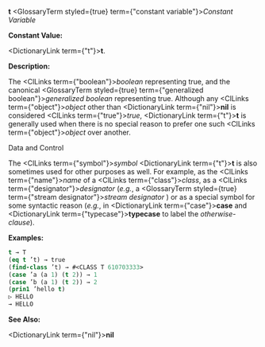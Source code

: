 **t** <GlossaryTerm styled={true} term={"constant variable"}><i>Constant Variable</i></GlossaryTerm> 



**Constant Value:** 



<DictionaryLink  term={"t"}><b>t</b></DictionaryLink>. 



**Description:** 



The <ClLinks  term={"boolean"}><i>boolean</i></ClLinks> representing true, and the canonical <GlossaryTerm styled={true} term={"generalized boolean"}><i>generalized boolean</i></GlossaryTerm> representing true. Although any <ClLinks  term={"object"}><i>object</i></ClLinks> other than <DictionaryLink  term={"nil"}><b>nil</b></DictionaryLink> is considered <ClLinks  term={"true"}><i>true</i></ClLinks>, <DictionaryLink  term={"t"}><b>t</b></DictionaryLink> is generally used when there is no special reason to prefer one such <ClLinks  term={"object"}><i>object</i></ClLinks> over another. 



Data and Control 











The <ClLinks  term={"symbol"}><i>symbol</i></ClLinks> <DictionaryLink  term={"t"}><b>t</b></DictionaryLink> is also sometimes used for other purposes as well. For example, as the <ClLinks  term={"name"}><i>name</i></ClLinks> of a <ClLinks  term={"class"}><i>class</i></ClLinks>, as a <ClLinks  term={"designator"}><i>designator</i></ClLinks> (*e.g.*, a <GlossaryTerm styled={true} term={"stream designator"}><i>stream designator</i></GlossaryTerm> ) or as a special symbol for some syntactic reason (*e.g.*, in <DictionaryLink  term={"case"}><b>case</b></DictionaryLink> and <DictionaryLink  term={"typecase"}><b>typecase</b></DictionaryLink> to label the *otherwise-clause*). 



**Examples:**
```lisp
t → T 
(eq t ’t) → true 
(find-class ’t) → #<CLASS T 610703333> 
(case ’a (a 1) (t 2)) → 1 
(case ’b (a 1) (t 2)) → 2 
(prin1 ’hello t) 
▷ HELLO 
→ HELLO 
```
**See Also:** 



<DictionaryLink  term={"nil"}><b>nil</b></DictionaryLink> 



